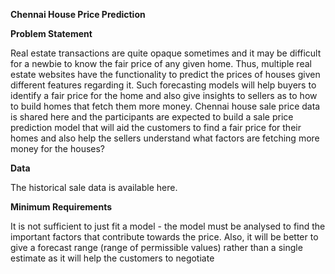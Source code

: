 **Chennai House Price Prediction**

**Problem Statement**

Real estate transactions are quite opaque sometimes and it
may be difficult for a newbie to know the fair price of any given
home. Thus, multiple real estate websites have the functionality
to predict the prices of houses given different features
regarding it. Such forecasting models will help buyers to identify
a fair price for the home and also give insights to sellers as to
how to build homes that fetch them more money. Chennai
house sale price data is shared here and the participants are
expected to build a sale price prediction model that will aid the
customers to find a fair price for their homes and also help the
sellers understand what factors are fetching more money
for the houses?

**Data**

The historical sale data is available here.

**Minimum Requirements**

It is not sufficient to just fit a model - the model must be
analysed to find the important factors that contribute towards
the price. Also, it will be better to give a forecast range (range
of permissible values) rather than a single estimate as it will
help the customers to negotiate
